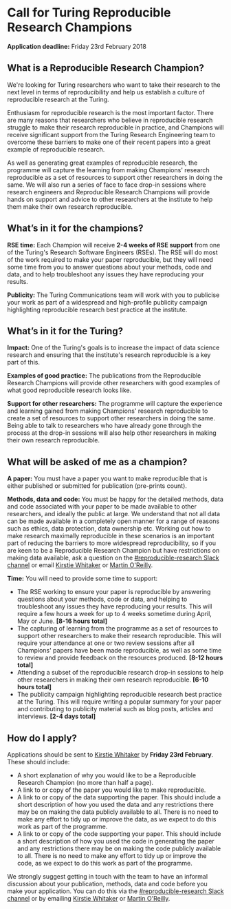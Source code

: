 # Call for Turing Reproducible Research Champions

**Application deadline:** Friday 23rd February 2018

## What is a Reproducible Research Champion?
We're looking for Turing researchers who want to take their research to the
next level in terms of reproducibility and help us establish a culture of
reproducible research at the Turing.

Enthusiasm for reproducible research is the most important factor. There are many
reasons that researchers who believe in reproducible research struggle to make
their research reproducible in practice, and Champions will receive significant
support from the Turing Research Engineering team to overcome these barriers to
make one of their recent papers into a great example of reproducible research.

As well as generating great examples of reproducible research, the programme
will capture the learning from making Champions' research reproducible as a set
of resources to support other researchers in doing the same. We will also run a
series of face to face drop-in sessions where research engineers and Reproducible 
Research Champions will provide hands on support and advice to other researchers
at the institute to help them make their own research reproducible.

## What’s in it for the champions?
**RSE time:** Each Champion will receive **2-4 weeks of RSE support** from
one of the Turing's Research Software Engineers (RSEs). The RSE will do most of
the work required to make your paper reproducible, but they will need some time
from you to answer questions about your methods, code and data, and to help
troubleshoot any issues they have reproducing your results.

**Publicity:** The Turing Communications team will work with you to publicise
your work as part of a widespread and high-profile publicity campaign
highlighting reproducible research best practice at the institute.

## What’s in it for the Turing?
**Impact:** One of the Turing's goals is to increase the impact of data science
research and ensuring that the institute's research reproducible is a key
part of this.

**Examples of good practice:** The publications from the Reproducible Research
Champions will provide other researchers with good examples of what good
reproducible research looks like.

**Support for other researchers:** The programme will capture the experience
and learning gained from making Champions' research reproducible to create a
set of resources to support other researchers in doing the same. Being able to
talk to researchers who have already gone through the process at the drop-in
sessions will also help other researchers in making their own research
reproducible.

## What will be asked of me as a champion?
**A paper:** You must have a paper you want to make reproducible that
is either published or submitted for publication (pre-prints count).

**Methods, data and code:** You must be happy for the detailed methods, data and
code associated with your paper to be made available to other researchers, and
ideally the public at large. We understand that not all data can be made available
in a completely open manner for a range of reasons such as ethics, data protection,
data ownership etc. Working out how to make research maximally reproducible in
these scenarios is an important part of reducing the barriers to more widespread
reproducibility, so if you are keen to be a Reproducible Research Champion but
have restrictions on making data available, ask a question on the
[#reproducible-research Slack channel](https://alan-turing-institute.slack.com/messages/C6XEYUQPR) or email [Kirstie Whitaker](mailto:kwhitaker@turing.ac.uk) or [Martin O'Reilly](mailto:moreilly@turing.ac.uk).

**Time:** You will need to provide some time to support:
- The RSE working to ensure your paper is reproducible by answering questions about
your methods, code or data, and helping to troubleshoot any issues they have
reproducing your results. This will require a few hours a week for up to 4 weeks
sometime during April, May or June. **[8-16 hours total]**
- The capturing of learning from the programme as a set of resources to support
other researchers to make their research reproducible. This will require your attendance at one or two review sessions after all Champions' papers have been
made reproducible, as well as some time to review and provide feedback on the
resources produced. **[8-12 hours total]**
- Attending a subset of the reproducible research drop-in sessions to help other
researchers in making their own research reproducible. **[6-10 hours total]**
- The publicity campaign highlighting reproducible research best practice at the
Turing. This will require writing a popular summary for your paper and
contributing to publicity material such as blog posts, articles and interviews.
**[2-4 days total]**

## How do I apply?

Applications should be sent to [Kirstie Whitaker](mailto:kwhitaker@turing.ac.uk) by **Friday 23rd February**. These should
include:
- A short explanation of why you would like to be a Reproducible Research
Champion (no more than half a page).
- A link to or copy of the paper you would like to make reproducible.
- A link to or copy of the data supporting the paper. This should include a short
description of how you used the data and any restrictions there may be on making the
data publicly available to all. There is no need to make any effort to tidy up or
improve the data, as we expect to do this work as part of the programme.
- A link to or copy of the code supporting your paper. This should include a short
description of how you used the code in generating the paper and any restrictions
there may be on making the code publicly available to all. There is no need to make
any effort to tidy up or improve the code, as we expect to do this work as part of the programme.

We strongly suggest getting in touch with the team to have an informal discussion
about your publication, methods, data and code before you make your application.
You can do this via the
[#reproducible-research Slack channel](https://alan-turing-institute.slack.com/messages/C6XEYUQPR) or by emailing [Kirstie Whitaker](mailto:kwhitaker@turing.ac.uk) or [Martin O'Reilly](mailto:moreilly@turing.ac.uk).
